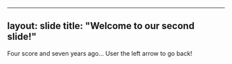 ----
layout: slide
title: "Welcome to our second slide!"
----
Four score and seven years ago...
User the left arrow to go back!

